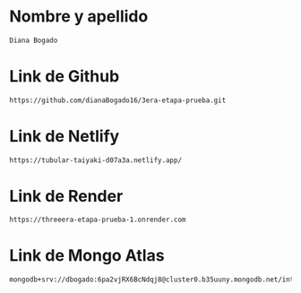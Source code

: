 # Nombre y apellido
```sh
Diana Bogado
```

# Link de Github
```sh
https://github.com/dianaBogado16/3era-etapa-prueba.git
```

# Link de Netlify
```sh
https://tubular-taiyaki-d07a3a.netlify.app/ 
```

# Link de Render
```sh
https://threeera-etapa-prueba-1.onrender.com 
```


# Link de Mongo Atlas
```sh
mongodb+srv://dbogado:6pa2vjRX6BcNdqj8@cluster0.b35uuny.mongodb.net/integrador_etapa_3?retryWrites=true&w=majority&appName=Cluster0 
```

